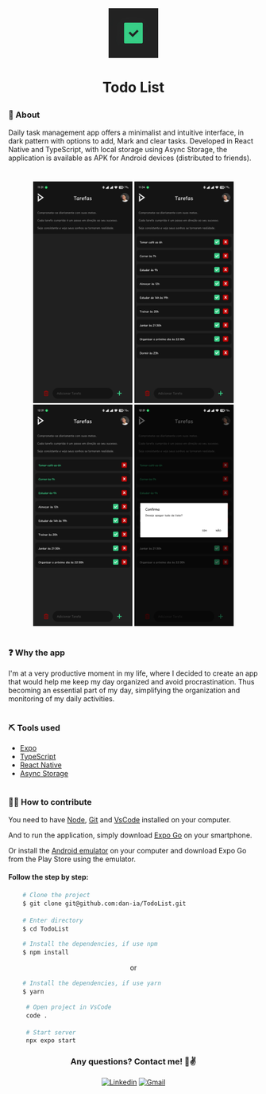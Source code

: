 

<div align="center">
  <img src="./src/assets//Readme/icon.jpg" widht="100px" height="100px">
</div>

<h1 align='center'>
 <p>Todo List </p>
</h1>


### 📕 About

Daily task management app offers
a minimalist and intuitive interface, in
dark pattern with options to add,
Mark and clear tasks. Developed in
React Native and TypeScript, with
local storage using Async Storage,
the application is available as APK for
Android devices (distributed to
friends).

#

<div align="center">
<img width="200" src="./src/assets/Readme/1.jpg">
<img width="200" src="./src/assets/Readme/2.jpg">
<img width="200" src="./src/assets/Readme/3.jpg">
<img width="200" src="./src/assets/Readme/4.jpg">
</div>

#

### ❓ Why the app

I'm at a very productive moment in my life, where I decided to create an app that would help me keep my day organized and avoid procrastination. Thus becoming an essential part of my day, simplifying the organization and monitoring of my daily activities.

#

### ⛏️ Tools used


- [Expo](https://docs.expo.dev/)
- [TypeScript](https://www.typescriptlang.org/docs/)
- [React Native](https://reactnative.dev/docs/getting-started)
- [Async Storage](https://docs.expo.dev/versions/latest/sdk/async-storage/)

#

### 🤝🏽 How to contribute

You need to have [Node](https://nodejs.org/en/download), [Git](https://git-scm.com/download/win) and [VsCode](https://code.visualstudio.com/download) installed on your computer.

And to run the application, simply download [Expo Go](https://play.google.com/store/apps/details?id=host.exp.exponent&hl=pt_BR&gl=US) on your smartphone.

Or install the [Android emulator](https://developer.android.com/studio?hl=pt-br) on your computer and download Expo Go from the Play Store using the emulator.

#### Follow the step by step:

````bash
    # Clone the project
    $ git clone git@github.com:dan-ia/TodoList.git

    # Enter directory
    $ cd TodoList
````
````bash
    # Install the dependencies, if use npm
    $ npm install
````
<p align="center">or</p>

````bash
    # Install the dependencies, if use yarn
    $ yarn
````

```` bash
     # Open project in VsCode
     code .

     # Start server
     npx expo start
````
<div align="center">

<h3> Any questions? Contact me! 🩵✌️</h3>

[![Linkedin](https://img.shields.io/badge/Linkedin-1d1e25?style=for-the-badge&logo=linkedin&logoColor=0967c5)](https://www.linkedin.com/in/dan-ia/)
[![Gmail](https://img.shields.io/badge/Gmail-1d1e25?style=for-the-badge&logo=gmail&logoColor=white)](mailto:danieillsilvarv411@gmail.com)


</div>

